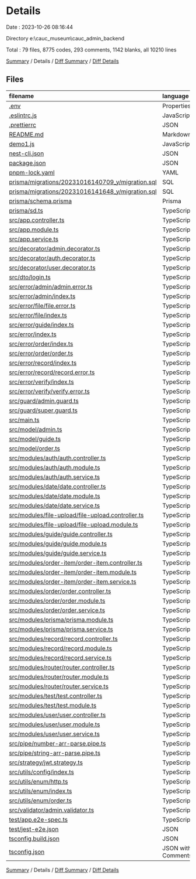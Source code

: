 # Details

Date : 2023-10-26 08:16:44

Directory e:\\cauc_museum\\cauc_admin_backend

Total : 79 files,  8775 codes, 293 comments, 1142 blanks, all 10210 lines

[Summary](results.md) / Details / [Diff Summary](diff.md) / [Diff Details](diff-details.md)

## Files
| filename | language | code | comment | blank | total |
| :--- | :--- | ---: | ---: | ---: | ---: |
| [.env](/.env) | Properties | 11 | 5 | 6 | 22 |
| [.eslintrc.js](/.eslintrc.js) | JavaScript | 25 | 0 | 1 | 26 |
| [.prettierrc](/.prettierrc) | JSON | 4 | 0 | 0 | 4 |
| [README.md](/README.md) | Markdown | 51 | 2 | 21 | 74 |
| [demo1.js](/demo1.js) | JavaScript | 13 | 4 | 3 | 20 |
| [nest-cli.json](/nest-cli.json) | JSON | 8 | 0 | 1 | 9 |
| [package.json](/package.json) | JSON | 88 | 6 | 0 | 94 |
| [pnpm-lock.yaml](/pnpm-lock.yaml) | YAML | 6,881 | 0 | 784 | 7,665 |
| [prisma/migrations/20231016140709_y/migration.sql](/prisma/migrations/20231016140709_y/migration.sql) | SQL | 84 | 10 | 16 | 110 |
| [prisma/migrations/20231016141648_y/migration.sql](/prisma/migrations/20231016141648_y/migration.sql) | SQL | 6 | 12 | 4 | 22 |
| [prisma/schema.prisma](/prisma/schema.prisma) | Prisma | 105 | 34 | 14 | 153 |
| [prisma/sd.ts](/prisma/sd.ts) | TypeScript | 42 | 5 | 10 | 57 |
| [src/app.controller.ts](/src/app.controller.ts) | TypeScript | 6 | 0 | 2 | 8 |
| [src/app.module.ts](/src/app.module.ts) | TypeScript | 39 | 0 | 4 | 43 |
| [src/app.service.ts](/src/app.service.ts) | TypeScript | 7 | 0 | 2 | 9 |
| [src/decorator/admin.decorator.ts](/src/decorator/admin.decorator.ts) | TypeScript | 6 | 0 | 2 | 8 |
| [src/decorator/auth.decorator.ts](/src/decorator/auth.decorator.ts) | TypeScript | 9 | 1 | 2 | 12 |
| [src/decorator/user.decorator.ts](/src/decorator/user.decorator.ts) | TypeScript | 7 | 0 | 1 | 8 |
| [src/dto/login.ts](/src/dto/login.ts) | TypeScript | 9 | 0 | 1 | 10 |
| [src/error/admin/admin.error.ts](/src/error/admin/admin.error.ts) | TypeScript | 6 | 1 | 0 | 7 |
| [src/error/admin/index.ts](/src/error/admin/index.ts) | TypeScript | 1 | 0 | 0 | 1 |
| [src/error/file/file.error.ts](/src/error/file/file.error.ts) | TypeScript | 27 | 5 | 5 | 37 |
| [src/error/file/index.ts](/src/error/file/index.ts) | TypeScript | 1 | 0 | 0 | 1 |
| [src/error/guide/index.ts](/src/error/guide/index.ts) | TypeScript | 9 | 1 | 0 | 10 |
| [src/error/index.ts](/src/error/index.ts) | TypeScript | 3 | 0 | 0 | 3 |
| [src/error/order/index.ts](/src/error/order/index.ts) | TypeScript | 1 | 0 | 0 | 1 |
| [src/error/order/order.ts](/src/error/order/order.ts) | TypeScript | 7 | 1 | 0 | 8 |
| [src/error/record/index.ts](/src/error/record/index.ts) | TypeScript | 1 | 0 | 0 | 1 |
| [src/error/record/record.error.ts](/src/error/record/record.error.ts) | TypeScript | 7 | 1 | 4 | 12 |
| [src/error/verify/index.ts](/src/error/verify/index.ts) | TypeScript | 1 | 0 | 0 | 1 |
| [src/error/verify/verify.error.ts](/src/error/verify/verify.error.ts) | TypeScript | 18 | 0 | 2 | 20 |
| [src/guard/admin.guard.ts](/src/guard/admin.guard.ts) | TypeScript | 11 | 0 | 1 | 12 |
| [src/guard/super.guard.ts](/src/guard/super.guard.ts) | TypeScript | 11 | 0 | 1 | 12 |
| [src/main.ts](/src/main.ts) | TypeScript | 11 | 2 | 4 | 17 |
| [src/model/admin.ts](/src/model/admin.ts) | TypeScript | 40 | 0 | 9 | 49 |
| [src/model/guide.ts](/src/model/guide.ts) | TypeScript | 32 | 0 | 9 | 41 |
| [src/model/order.ts](/src/model/order.ts) | TypeScript | 12 | 0 | 0 | 12 |
| [src/modules/auth/auth.controller.ts](/src/modules/auth/auth.controller.ts) | TypeScript | 47 | 6 | 10 | 63 |
| [src/modules/auth/auth.module.ts](/src/modules/auth/auth.module.ts) | TypeScript | 24 | 0 | 2 | 26 |
| [src/modules/auth/auth.service.ts](/src/modules/auth/auth.service.ts) | TypeScript | 36 | 5 | 13 | 54 |
| [src/modules/date/date.controller.ts](/src/modules/date/date.controller.ts) | TypeScript | 30 | 1 | 2 | 33 |
| [src/modules/date/date.module.ts](/src/modules/date/date.module.ts) | TypeScript | 8 | 0 | 2 | 10 |
| [src/modules/date/date.service.ts](/src/modules/date/date.service.ts) | TypeScript | 3 | 0 | 2 | 5 |
| [src/modules/file-upload/file-upload.controller.ts](/src/modules/file-upload/file-upload.controller.ts) | TypeScript | 89 | 20 | 12 | 121 |
| [src/modules/file-upload/file-upload.module.ts](/src/modules/file-upload/file-upload.module.ts) | TypeScript | 8 | 0 | 2 | 10 |
| [src/modules/guide/guide.controller.ts](/src/modules/guide/guide.controller.ts) | TypeScript | 30 | 1 | 9 | 40 |
| [src/modules/guide/guide.module.ts](/src/modules/guide/guide.module.ts) | TypeScript | 9 | 0 | 2 | 11 |
| [src/modules/guide/guide.service.ts](/src/modules/guide/guide.service.ts) | TypeScript | 53 | 5 | 13 | 71 |
| [src/modules/order-item/order-item.controller.ts](/src/modules/order-item/order-item.controller.ts) | TypeScript | 25 | 4 | 7 | 36 |
| [src/modules/order-item/order-item.module.ts](/src/modules/order-item/order-item.module.ts) | TypeScript | 8 | 0 | 2 | 10 |
| [src/modules/order-item/order-item.service.ts](/src/modules/order-item/order-item.service.ts) | TypeScript | 36 | 2 | 6 | 44 |
| [src/modules/order/order.controller.ts](/src/modules/order/order.controller.ts) | TypeScript | 90 | 12 | 14 | 116 |
| [src/modules/order/order.module.ts](/src/modules/order/order.module.ts) | TypeScript | 8 | 0 | 2 | 10 |
| [src/modules/order/order.service.ts](/src/modules/order/order.service.ts) | TypeScript | 161 | 99 | 25 | 285 |
| [src/modules/prisma/prisma.module.ts](/src/modules/prisma/prisma.module.ts) | TypeScript | 8 | 0 | 3 | 11 |
| [src/modules/prisma/prisma.service.ts](/src/modules/prisma/prisma.service.ts) | TypeScript | 6 | 0 | 2 | 8 |
| [src/modules/record/record.controller.ts](/src/modules/record/record.controller.ts) | TypeScript | 35 | 1 | 11 | 47 |
| [src/modules/record/record.module.ts](/src/modules/record/record.module.ts) | TypeScript | 8 | 0 | 2 | 10 |
| [src/modules/record/record.service.ts](/src/modules/record/record.service.ts) | TypeScript | 61 | 4 | 13 | 78 |
| [src/modules/router/router.controller.ts](/src/modules/router/router.controller.ts) | TypeScript | 50 | 0 | 6 | 56 |
| [src/modules/router/router.module.ts](/src/modules/router/router.module.ts) | TypeScript | 8 | 0 | 2 | 10 |
| [src/modules/router/router.service.ts](/src/modules/router/router.service.ts) | TypeScript | 3 | 0 | 2 | 5 |
| [src/modules/test/test.controller.ts](/src/modules/test/test.controller.ts) | TypeScript | 9 | 0 | 4 | 13 |
| [src/modules/test/test.module.ts](/src/modules/test/test.module.ts) | TypeScript | 6 | 0 | 2 | 8 |
| [src/modules/user/user.controller.ts](/src/modules/user/user.controller.ts) | TypeScript | 43 | 1 | 11 | 55 |
| [src/modules/user/user.module.ts](/src/modules/user/user.module.ts) | TypeScript | 8 | 0 | 2 | 10 |
| [src/modules/user/user.service.ts](/src/modules/user/user.service.ts) | TypeScript | 85 | 13 | 15 | 113 |
| [src/pipe/number-arr-parse.pipe.ts](/src/pipe/number-arr-parse.pipe.ts) | TypeScript | 8 | 0 | 1 | 9 |
| [src/pipe/string-arr-parse.pipe.ts](/src/pipe/string-arr-parse.pipe.ts) | TypeScript | 8 | 0 | 1 | 9 |
| [src/strategy/jwt.strategy.ts](/src/strategy/jwt.strategy.ts) | TypeScript | 19 | 0 | 4 | 23 |
| [src/utils/config/index.ts](/src/utils/config/index.ts) | TypeScript | 6 | 0 | 3 | 9 |
| [src/utils/enum/http.ts](/src/utils/enum/http.ts) | TypeScript | 12 | 10 | 0 | 22 |
| [src/utils/enum/index.ts](/src/utils/enum/index.ts) | TypeScript | 2 | 0 | 0 | 2 |
| [src/utils/enum/order.ts](/src/utils/enum/order.ts) | TypeScript | 10 | 7 | 1 | 18 |
| [src/validator/admin.validator.ts](/src/validator/admin.validator.ts) | TypeScript | 62 | 10 | 16 | 88 |
| [test/app.e2e-spec.ts](/test/app.e2e-spec.ts) | TypeScript | 20 | 0 | 5 | 25 |
| [test/jest-e2e.json](/test/jest-e2e.json) | JSON | 9 | 0 | 1 | 10 |
| [tsconfig.build.json](/tsconfig.build.json) | JSON | 3 | 2 | 0 | 5 |
| [tsconfig.json](/tsconfig.json) | JSON with Comments | 21 | 0 | 1 | 22 |

[Summary](results.md) / Details / [Diff Summary](diff.md) / [Diff Details](diff-details.md)